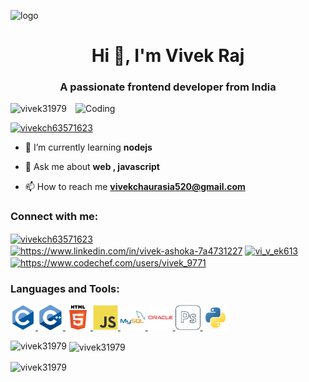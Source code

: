 ![logo]()
<h1 align="center">Hi 👋, I'm Vivek Raj</h1>
<h3 align="center">A passionate frontend developer from India</h3>
<img align="right" alt="Coding" width="400" src="https://images.squarespace-cdn.com/content/v1/5769fc401b631bab1addb2ab/1541580611624-TE64QGKRJG8SWAIUS7NS/ke17ZwdGBToddI8pDm48kPoswlzjSVMM-SxOp7CV59BZw-zPPgdn4jUwVcJE1ZvWQUxwkmyExglNqGp0IvTJZamWLI2zvYWH8K3-s_4yszcp2ryTI0HqTOaaUohrI8PI6FXy8c9PWtBlqAVlUS5izpdcIXDZqDYvprRqZ29Pw0o/coding-freak.gif">


<p align="left"> <img src="https://komarev.com/ghpvc/?username=vivek31979&label=Profile%20views&color=0e75b6&style=flat" alt="vivek31979" /> </p>

<p align="left"> <a href="https://twitter.com/vivekch63571623" target="blank"><img src="https://img.shields.io/twitter/follow/vivekch63571623?logo=twitter&style=for-the-badge" alt="vivekch63571623" /></a> </p>

- 🌱 I’m currently learning **nodejs**

- 💬 Ask me about **web , javascript**

- 📫 How to reach me **vivekchaurasia520@gmail.com**

<h3 align="left">Connect with me:</h3>
<p align="left">
<a href="https://twitter.com/vivekch63571623" target="blank"><img align="center" src="https://raw.githubusercontent.com/rahuldkjain/github-profile-readme-generator/master/src/images/icons/Social/twitter.svg" alt="vivekch63571623" height="30" width="40" /></a>
<a href="https://linkedin.com/in/https://www.linkedin.com/in/vivek-ashoka-7a4731227" target="blank"><img align="center" src="https://raw.githubusercontent.com/rahuldkjain/github-profile-readme-generator/master/src/images/icons/Social/linked-in-alt.svg" alt="https://www.linkedin.com/in/vivek-ashoka-7a4731227" height="30" width="40" /></a>
<a href="https://instagram.com/vi_v_ek613" target="blank"><img align="center" src="https://raw.githubusercontent.com/rahuldkjain/github-profile-readme-generator/master/src/images/icons/Social/instagram.svg" alt="vi_v_ek613" height="30" width="40" /></a>
<a href="https://www.codechef.com/users/https://www.codechef.com/users/vivek_9771" target="blank"><img align="center" src="https://cdn.jsdelivr.net/npm/simple-icons@3.1.0/icons/codechef.svg" alt="https://www.codechef.com/users/vivek_9771" height="30" width="40" /></a>
</p>

<h3 align="left">Languages and Tools:</h3>
<p align="left"> <a href="https://www.cprogramming.com/" target="_blank" rel="noreferrer"> <img src="https://raw.githubusercontent.com/devicons/devicon/master/icons/c/c-original.svg" alt="c" width="40" height="40"/> </a> <a href="https://www.w3schools.com/cpp/" target="_blank" rel="noreferrer"> <img src="https://raw.githubusercontent.com/devicons/devicon/master/icons/cplusplus/cplusplus-original.svg" alt="cplusplus" width="40" height="40"/> </a> <a href="https://www.w3.org/html/" target="_blank" rel="noreferrer"> <img src="https://raw.githubusercontent.com/devicons/devicon/master/icons/html5/html5-original-wordmark.svg" alt="html5" width="40" height="40"/> </a> <a href="https://developer.mozilla.org/en-US/docs/Web/JavaScript" target="_blank" rel="noreferrer"> <img src="https://raw.githubusercontent.com/devicons/devicon/master/icons/javascript/javascript-original.svg" alt="javascript" width="40" height="40"/> </a> <a href="https://www.mysql.com/" target="_blank" rel="noreferrer"> <img src="https://raw.githubusercontent.com/devicons/devicon/master/icons/mysql/mysql-original-wordmark.svg" alt="mysql" width="40" height="40"/> </a> <a href="https://www.oracle.com/" target="_blank" rel="noreferrer"> <img src="https://raw.githubusercontent.com/devicons/devicon/master/icons/oracle/oracle-original.svg" alt="oracle" width="40" height="40"/> </a> <a href="https://www.photoshop.com/en" target="_blank" rel="noreferrer"> <img src="https://raw.githubusercontent.com/devicons/devicon/master/icons/photoshop/photoshop-line.svg" alt="photoshop" width="40" height="40"/> </a> <a href="https://www.python.org" target="_blank" rel="noreferrer"> <img src="https://raw.githubusercontent.com/devicons/devicon/master/icons/python/python-original.svg" alt="python" width="40" height="40"/> </a> </p>

<p><img align="left" src="https://github-readme-stats.vercel.app/api/top-langs?username=vivek31979&show_icons=true&locale=en&layout=compact" alt="vivek31979" /></p>

<p>&nbsp;<img align="center" src="https://github-readme-stats.vercel.app/api?username=vivek31979&show_icons=true&locale=en" alt="vivek31979" /></p>

<p><img align="center" src="https://github-readme-streak-stats.herokuapp.com/?user=vivek31979&" alt="vivek31979" /></p>
